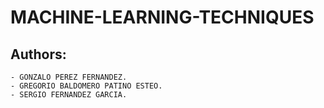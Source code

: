 # MACHINE-LEARNING-TECHNIQUES

## Authors:
    - GONZALO PEREZ FERNANDEZ.
    - GREGORIO BALDOMERO PATINO ESTEO.
    - SERGIO FERNANDEZ GARCIA.
